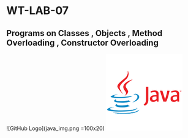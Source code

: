 # WT-LAB-07
## Programs on Classes , Objects , Method Overloading , Constructor Overloading  
![GitHub Logo](java_img.png =100x20)
<img src="java_img.png" alt="java logo" width="200"/>
